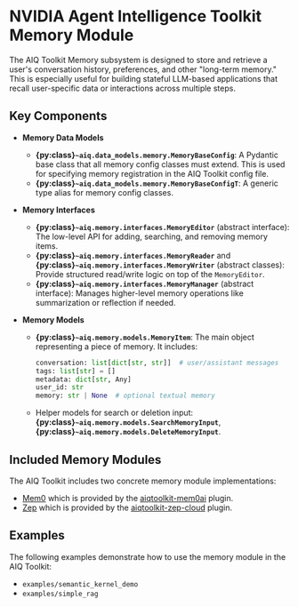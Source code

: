 <!--
SPDX-FileCopyrightText: Copyright (c) 2025, NVIDIA CORPORATION & AFFILIATES. All rights reserved.
SPDX-License-Identifier: Apache-2.0

Licensed under the Apache License, Version 2.0 (the "License");
you may not use this file except in compliance with the License.
You may obtain a copy of the License at

http://www.apache.org/licenses/LICENSE-2.0

Unless required by applicable law or agreed to in writing, software
distributed under the License is distributed on an "AS IS" BASIS,
WITHOUT WARRANTIES OR CONDITIONS OF ANY KIND, either express or implied.
See the License for the specific language governing permissions and
limitations under the License.
-->

# NVIDIA Agent Intelligence Toolkit Memory Module

The AIQ Toolkit Memory subsystem is designed to store and retrieve a user's conversation history, preferences, and other "long-term memory." This is especially useful for building stateful LLM-based applications that recall user-specific data or interactions across multiple steps.

## Key Components

* **Memory Data Models**
   - **{py:class}`~aiq.data_models.memory.MemoryBaseConfig`**: A Pydantic base class that all memory config classes must extend. This is used for specifying memory registration in the AIQ Toolkit config file.
   - **{py:class}`~aiq.data_models.memory.MemoryBaseConfigT`**: A generic type alias for memory config classes.

* **Memory Interfaces**
   - **{py:class}`~aiq.memory.interfaces.MemoryEditor`** (abstract interface): The low-level API for adding, searching, and removing memory items.
   - **{py:class}`~aiq.memory.interfaces.MemoryReader`** and **{py:class}`~aiq.memory.interfaces.MemoryWriter`** (abstract classes): Provide structured read/write logic on top of the `MemoryEditor`.
   - **{py:class}`~aiq.memory.interfaces.MemoryManager`** (abstract interface): Manages higher-level memory operations like summarization or reflection if needed.

* **Memory Models**
   - **{py:class}`~aiq.memory.models.MemoryItem`**: The main object representing a piece of memory. It includes:
     ```python
     conversation: list[dict[str, str]]  # user/assistant messages
     tags: list[str] = []
     metadata: dict[str, Any]
     user_id: str
     memory: str | None  # optional textual memory
     ```
   - Helper models for search or deletion input: **{py:class}`~aiq.memory.models.SearchMemoryInput`**, **{py:class}`~aiq.memory.models.DeleteMemoryInput`**.

## Included Memory Modules
The AIQ Toolkit includes two concrete memory module implementations:
* [Mem0](https://mem0.ai/) which is provided by the [aiqtoolkit-mem0ai](https://pypi.org/project/aiqtoolkit-mem0ai/) plugin.
* [Zep](https://www.getzep.com/) which is provided by the [aiqtoolkit-zep-cloud](https://pypi.org/project/aiqtoolkit-zep-cloud/) plugin.

## Examples
The following examples demonstrate how to use the memory module in the AIQ Toolkit:
* `examples/semantic_kernel_demo`
* `examples/simple_rag`
